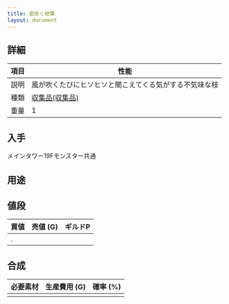 ```yaml
---
title: 密めく枝葉
layout: document
---
```

## 詳細

|項目|性能|
|---|---|
|説明|風が吹くたびにヒソヒソと聞こえてくる気がする不気味な枝|
|種類|[収集品(収集品)](収集品(収集品))|
|重量|1|

## 入手

メインタワー19Fモンスター共通

## 用途

## 値段

|買値|売値 (G)|ギルドP|
|---|---|---|
|.|||

## 合成

|必要素材|生産費用 (G)|確率 (%)|
|---|---|---|
||||

